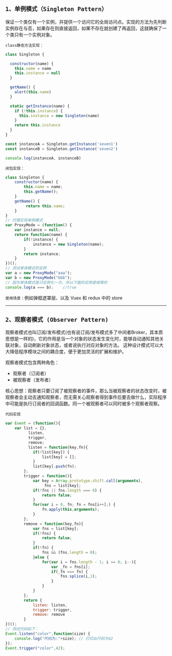 ## `1、单例模式（Singleton Pattern）`

保证一个类仅有一个实例，并提供一个访问它的全局访问点。实现的方法为先判断实例存在与否，如果存在则直接返回，如果不存在就创建了再返回，这就确保了一个类只有一个实例对象。

`class静态方法实现：`
```js
class Singleton {

  constructor(name) {
    this.name = name
    this.instance = null
  }

  getName() {
    alert(this.name)
  }

  static getInstance(name) {
    if (!this.instance) {
      this.instance = new Singleton(name)
    }
    return this.instance
  }
}

const instanceA = Singleton.getInstance('seven1')
const instanceB = Singleton.getInstance('seven2')

console.log(instanceA, instanceB)

```

`闭包实现：`
```js
class Singleton {
    constructor(name) {
        this.name = name;
        this.getName();
    }
    getName() {
         return this.name;
    }
}
// 代理实现单例模式
var ProxyMode = (function() {
    var instance = null;
    return function(name) {
        if(!instance) {
            instance = new Singleton(name);
        }
        return instance;
    }
})();
// 测试单体模式的实例
var a = new ProxyMode("aaa");
var b = new ProxyMode("bbb");
// 因为单体模式是只实例化一次，所以下面的实例是相等的
console.log(a === b);    //true

```

`使用场景：`例如弹框遮罩层、以及 Vuex 和 redux 中的 store

----------------------------------------------------------------

## `2、观察者模式 (Observer Pattern)`

观察者模式也叫订阅/发布模式(也有说订阅/发布模式多了中间者Broker，其本质思想是一样的)，它的作用是当一个对象的状态发生变化时，能够自动通知其他关联对象，自动刷新对象状态，或者说执行对应对象的方法。
这种设计模式可以大大降低程序模块之间的耦合度，便于更加灵活的扩展和维护。

观察者模式包含两种角色：

- 观察者（订阅者）
- 被观察者（发布者）

核心思想：观察者只要订阅了被观察者的事件，那么当被观察者的状态改变时，被观察者会主动去通知观察者，而无需关心观察者得到事件后要去做什么，实际程序中可能是执行订阅者的回调函数。同一个被观察者可以同时被多个观察者观察。

`代码实现`
```js
var Event = (function(){
    var list = {},
          listen,
          trigger,
          remove;
          listen = function(key,fn){
            if(!list[key]) {
                list[key] = [];
            }
            list[key].push(fn);
        };
        trigger = function(){
            var key = Array.prototype.shift.call(arguments),
                 fns = list[key];
            if(!fns || fns.length === 0) {
                return false;
            }
            for(var i = 0, fn; fn = fns[i++];) {
                fn.apply(this,arguments);
            }
        };
        remove = function(key,fn){
            var fns = list[key];
            if(!fns) {
                return false;
            }
            if(!fn) {
                fns && (fns.length = 0);
            }else {
                for(var i = fns.length - 1; i >= 0; i--){
                    var _fn = fns[i];
                    if(_fn === fn) {
                        fns.splice(i,1);
                    }
                }
            }
        };
        return {
            listen: listen,
            trigger: trigger,
            remove: remove
        }
})();
// 测试代码如下：
Event.listen("color",function(size) {
    console.log("尺码为:"+size); // 打印出尺码为42
});
Event.trigger("color",42);
```


